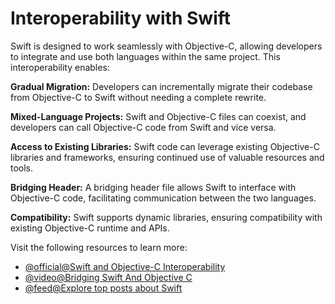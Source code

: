 # Interoperability with Swift

Swift is designed to work seamlessly with Objective-C, allowing developers to integrate and use both languages within the same project. This interoperability enables:

**Gradual Migration:** Developers can incrementally migrate their codebase from Objective-C to Swift without needing a complete rewrite.

**Mixed-Language Projects:** Swift and Objective-C files can coexist, and developers can call Objective-C code from Swift and vice versa.

**Access to Existing Libraries:** Swift code can leverage existing Objective-C libraries and frameworks, ensuring continued use of valuable resources and tools.

**Bridging Header:** A bridging header file allows Swift to interface with Objective-C code, facilitating communication between the two languages.

**Compatibility:** Swift supports dynamic libraries, ensuring compatibility with existing Objective-C runtime and APIs.

Visit the following resources to learn more:

- [@official@Swift and Objective-C Interoperability](https://developer.apple.com/videos/play/wwdc2015/401/)
- [@video@Bridging Swift And Objective C](https://www.youtube.com/watch?v=Wp_-8tE85hE)
- [@feed@Explore top posts about Swift](https://app.daily.dev/tags/swift?ref=roadmapsh)
